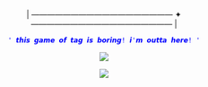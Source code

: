 #

<p align="center">
| —————————————————— ✦ —————————————————— |
</p>


<p align="center">
<code style="color : blue">' 𝙩𝙝𝙞𝙨 𝙜𝙖𝙢𝙚 𝙤𝙛 𝙩𝙖𝙜 𝙞𝙨 𝙗𝙤𝙧𝙞𝙣𝙜! 𝙞'𝙢 𝙤𝙪𝙩𝙩𝙖 𝙝𝙚𝙧𝙚! '</code>
</p>

<p align="center">
<img src="https://github.com/user-attachments/assets/517e2f7b-dc9b-4f3e-9120-8494e2625c84"/> </p>


<p align="center">
<img src="https://github.com/user-attachments/assets/93e63cee-7fa6-40f0-a495-0dbcfe91033d"/> 
</p>



#

</p>

</p>
<!--

**mochitails/mochitails** is a ✨ _special_ ✨ repository because its `README.md` (this file) appears on your GitHub profile.


